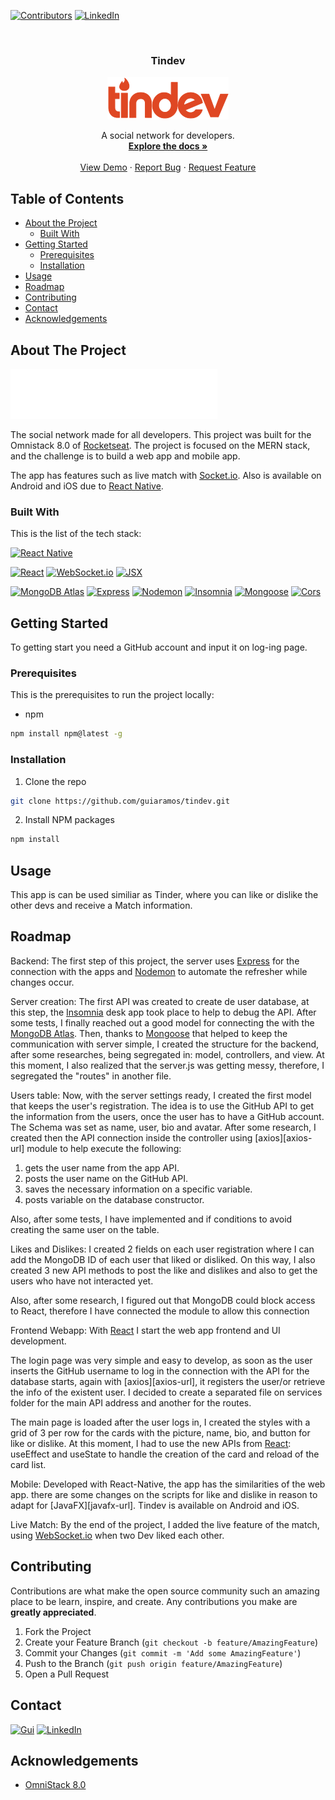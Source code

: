 <!-- PROJECT SHIELDS -->

[![Contributors][contributors-shield]]()
[![LinkedIn][linkedin-shield]][linkedin-url]

<!-- PROJECT LOGO -->
<br />
<div style="text-align:center">
<p>

  <h3 align="center">Tindev</h3>
  <img src="frontend/src/assets/logo-tindev.svg" alt="Tindev">
  <p align="center">
    A social network for developers.
    <br />
    <a href="https://github.com/guiaramos/tindev"><strong>Explore the docs »</strong></a>
    <br />
    <br />
    <a href="https://github.com/guiaramos/tindev">View Demo</a>
    ·
    <a href="https://github.com/guiaramos/tindev/issues">Report Bug</a>
    ·
    <a href="https://github.com/guiaramos/tindev/issues">Request Feature</a>
  </p>
</p>
</div>

<!-- TABLE OF CONTENTS -->

## Table of Contents

- [About the Project](#about-the-project)
  - [Built With](#built-with)
- [Getting Started](#getting-started)
  - [Prerequisites](#prerequisites)
  - [Installation](#installation)
- [Usage](#usage)
- [Roadmap](#roadmap)
- [Contributing](#contributing)
- [Contact](#contact)
- [Acknowledgements](#acknowledgements)

<!-- ABOUT THE PROJECT -->

## About The Project

[![Product Name Screen Shot][product-screenshot]](https://example.com)

The social network made for all developers. This project was built for the Omnistack 8.0 of [Rocketseat](https://rocketseat.com.br/). The project is focused on the MERN stack, and the challenge is to build a web app and mobile app.

The app has features such as live match with [Socket.io][websocket-url]. Also is available on Android and iOS due to [React Native][reactnative-url].

### Built With

This is the list of the tech stack:

[![React Native][reactnative-shield]][reactnative-url]

[![React][react-shield]][react-url]
[![WebSocket.io][websocket-shield]][websocket-url]
[![JSX][jsx-shield]][jsx-url]

[![MongoDB Atlas][mongodb-shield]][mongodb-url]
[![Express][express-shield]][express-url]
[![Nodemon][nodemon-shield]][nodemon-url]
[![Insomnia][insomnia-shield]][insomnia-url]
[![Mongoose][mongoose-shield]][mongoose-url]
[![Cors][cors-shield]][cors-url]

<!-- GETTING STARTED -->

## Getting Started

To getting start you need a GitHub account and input it on log-ing page.

### Prerequisites

This is the prerequisites to run the project locally:

- npm

```sh
npm install npm@latest -g
```

### Installation

1. Clone the repo

```sh
git clone https://github.com/guiaramos/tindev.git
```

2. Install NPM packages

```sh
npm install
```

<!-- USAGE EXAMPLES -->

## Usage

This app is can be used similiar as Tinder, where you can like or dislike the other devs and receive a Match information.

<!-- ROADMAP -->

## Roadmap

Backend:
The first step of this project, the server uses [Express][express-url] for the connection with the apps and [Nodemon][nodemon-url] to automate the refresher while changes occur.

Server creation:
The first API was created to create de user database, at this step, the [Insomnia][insomnia-url] desk app took place to help to debug the API. After some tests, I finally reached out a good model for connecting the with the [MongoDB Atlas][mongodb-url]. Then, thanks to [Mongoose][mongoose-url] that helped to keep the communication with server simple, I created the structure for the backend, after some researches, being segregated in: model, controllers, and view. At this moment, I also realized that the server.js was getting messy, therefore, I segregated the "routes" in another file.

Users table:
Now, with the server settings ready, I created the first model that keeps the user's registration. The idea is to use the GitHub API to get the information from the users, once the user has to have a GitHub account. The Schema was set as name, user, bio and avatar.
After some research, I created then the API connection inside the controller using [axios][axios-url] module to help execute the following:

1. gets the user name from the app API.
2. posts the user name on the GitHub API.
3. saves the necessary information on a specific variable.
4. posts variable on the database constructor.

Also, after some tests, I have implemented and if conditions to avoid creating the same user on the table.

Likes and Dislikes:
I created 2 fields on each user registration where I can add the MongoDB ID of each user that liked or disliked. On this way, I also created 3 new API methods to post the like and dislikes and also to get the users who have not interacted yet.

Also, after some research, I figured out that MongoDB could block access to React, therefore I have connected the module to allow this connection

Frontend
Webapp:
With [React][react-url] I start the web app frontend and UI development.

The login page was very simple and easy to develop, as soon as the user inserts the GitHub username to log in the connection with the API for the database starts, again with [axios][axios-url], it registers the user/or retrieve the info of the existent user. I decided to create a separated file on services folder for the main API address and another for the routes.

The main page is loaded after the user logs in, I created the styles with a grid of 3 per row for the cards with the picture, name, bio, and button for like or dislike.
At this moment, I had to use the new APIs from [React][react-url]: useEffect and useState to handle the creation of the card and reload of the card list.

Mobile:
Developed with React-Native, the app has the similarities of the web app. there are some changes on the scripts for like and dislike in reason to adapt for [JavaFX][javafx-url]. Tindev is available on Android and iOS.

Live Match:
By the end of the project, I added the live feature of the match, using [WebSocket.io][websocket-url] when two Dev liked each other.

<!-- CONTRIBUTING -->

## Contributing

Contributions are what make the open source community such an amazing place to be learn, inspire, and create. Any contributions you make are **greatly appreciated**.

1. Fork the Project
2. Create your Feature Branch (`git checkout -b feature/AmazingFeature`)
3. Commit your Changes (`git commit -m 'Add some AmazingFeature'`)
4. Push to the Branch (`git push origin feature/AmazingFeature`)
5. Open a Pull Request

<!-- CONTACT -->

## Contact

[![Gui][gui-shield]][gui-url]
[![LinkedIn][linkedin-shield]][linkedin-url]

<!-- ACKNOWLEDGEMENTS -->

## Acknowledgements

- [OmniStack 8.0](https://rocketseat.com.br/week-8/inscricao)

<!-- MARKDOWN LINKS & IMAGES -->
<!-- https://www.markdownguide.org/basic-syntax/#reference-style-links -->

[mongodb-shield]: https://img.shields.io/badge/MongoDB-database-red.svg?logo=MongoDB
[mongodb-url]: https://www.mongodb.com/what-is-mongodb
[express-shield]: https://img.shields.io/badge/Express-framework-red.svg?logo=JavaScript
[express-url]: https://expressjs.com/
[nodemon-shield]: https://img.shields.io/badge/Nodemon-auto--reload-red.svg?logo=Nodemon
[nodemon-url]: https://nodemon.io/
[insomnia-shield]: https://img.shields.io/badge/Insomnia-API--debug-red.svg?logo=Apple
[insomnia-url]: https://insomnia.rest/
[mongoose-shield]: https://img.shields.io/badge/Mongoose-Object--Modeling-red.svg?logo=MongoDB
[mongoose-url]: https://mongoosejs.com/
[react-shield]: https://img.shields.io/badge/React.js-front--end-blue.svg?logo=React
[react-url]: https://reactjs.org/
[cors-shield]: https://img.shields.io/badge/CORS-auto--reload-red.svg?logo=Node.js
[cors-url]: https://www.npmjs.com/package/cors
[jsx-shield]: https://img.shields.io/badge/JSX-front--end-blue.svg?logo=React
[jsx-url]: https://reactjs.org/docs/introducing-jsx.html
[websocket-shield]: https://img.shields.io/badge/Socket.io-front--end-blue.svg?logo=JavaScript
[websocket-url]: https://socket.io/
[reactnative-shield]: https://img.shields.io/badge/React--Native-mobile-purple.svg?logo=React
[reactnative-url]: https://facebook.github.io/react-native/
[license-shield]: https://img.shields.io/github/license/guiaramos/Best-README-Template.svg?style=flat-square
[requests-shield]: https://img.shields.io/badge/Requests-python_framework-red.svg?logo=Python
[beautifulsoup-shield]: https://img.shields.io/badge/Beautiful_Soup-python_framework-red.svg?logo=Python
[bokeh-shield]: https://img.shields.io/badge/Bokeh-python_framework-red.svg?logo=Python
[math-shield]: https://img.shields.io/badge/Math-python_framework-red.svg?logo=Python
[jupyter-shield]: https://img.shields.io/badge/Jupyter_Notebook-code%20editor-lightgrey.svg?logo=jupyter
[requests-url]: https://2.python-requests.org/en/master/
[beautifulsoup-url]: https://www.crummy.com/software/BeautifulSoup/bs4/doc/
[bokeh-url]: https://bokeh.pydata.org/en/latest/
[math-url]: https://docs.python.org/3/library/math.html
[jupyter-url]: https://jupyter.org/
[bootstrap4-shield]: https://img.shields.io/badge/Bootstrap%204-front--end%20framework-blue.svg?logo=Bootstrap
[css-shield]: https://img.shields.io/badge/CSS3-front--end-blue.svg?logo=CSS3
[pyenv-shield]: https://img.shields.io/badge/Python_Virtual_Envoriment-database-red.svg?logo=Python
[heruko-shield]: https://img.shields.io/badge/Heroku-server-success.svg?logo=Heroku
[git-shield]: https://img.shields.io/badge/Git-version_control-success.svg?logo=Git
[build-shield]: https://img.shields.io/badge/build-passing-brightgreen.svg?style=flat-square
[contributors-shield]: https://img.shields.io/badge/contributors-1-orange.svg?style=flat-square
[license-shield]: https://img.shields.io/badge/license-MIT-blue.svg?style=flat-square
[linkedin-shield]: https://img.shields.io/badge/-LinkedIn-black.svg?style=flat-square&logo=linkedin&colorB=555
[vscode-shield]: https://img.shields.io/badge/Visual%20Studio%20Code-code%20editor-lightgrey.svg?logo=visual-studio-code
[python-shield]: https://img.shields.io/badge/Python-back--end-red.svg?logo=Python
[hosts-shield]: https://img.shields.io/badge/-Hosts-lightgrey.svg?logo=internet-explorer
[gui-shield]: https://img.shields.io/badge/Guilherme%20Ramos-e--Mail-lightgrey.svg
[html-shield]: https://img.shields.io/badge/HTML5-front--end-blue.svg?logo=HTML5
[txt-shield]: https://img.shields.io/badge/-TXT-lightgrey.svg?logo=sublime-text
[flask-shield]: https://img.shields.io/badge/Flask-python_framework-red.svg?logo=Python
[tkinter-shield]: https://img.shields.io/badge/tKinter-python_framework-red.svg?logo=Python
[pyinstaller-shield]: https://img.shields.io/badge/PyInstaller-python_framework-red.svg?logo=Python
[datetime-shield]: https://img.shields.io/badge/Datetime-python_framework-red.svg?logo=Python
[dreamweaver-shield]: https://img.shields.io/badge/Dreamweaver-code_editor-lightgrey.svg?logo=Adobe-Dreamweaver
[js-shield]: https://img.shields.io/badge/JavaScript-front--end-blue.svg?logo=JavaScript
[php-shield]: https://img.shields.io/badge/PHP-front--end_preprocessor-blue.svg?logo=PHP
[cv2-shield]: https://img.shields.io/badge/OpenCV2-python_framework-red.svg?logo=Python
[time-shield]: https://img.shields.io/badge/Time-python_framework-red.svg?logo=Python
[pandas-shield]: https://img.shields.io/badge/Pandas-python_framework-red.svg?logo=Python
[bootstrap4-url]: https://getbootstrap.com/
[css-url]: http://www.css3.info/
[pyenv-url]: https://docs.python.org/3/tutorial/venv.html
[heruko-url]: https://heroku.com/
[git-url]: https://git-scm.com/
[linkedin-url]: https://www.linkedin.com/in/guilhermearamos/
[vscode-url]: https://code.visualstudio.com/docs
[python-url]: https://docs.python.org/3/
[hosts-url]: https://www.howtogeek.com/howto/27350/beginner-geek-how-to-edit-your-hosts-file/
[gui-url]: gui_aramos@outlook.com
[html-url]: https://www.w3schools.com/html/html5_intro.asp
[txt-url]: https://en.wikipedia.org/wiki/Comma-separated_values
[flask-url]: http://flask.pocoo.org/
[tkinter-url]: https://docs.python.org/3/library/tkinter.html
[pyinstaller-url]: https://www.pyinstaller.org/
[datetime-url]: https://docs.python.org/3/library/datetime.html
[dreamweaver-url]: https://www.adobe.com/products/dreamweaver.html
[js-url]: https://developer.mozilla.org/en-US/docs/Web/JavaScript
[php-url]: https://php.net/
[cv2-url]: https://pypi.org/project/opencv-python/
[time-url]: https://docs.python.org/3/library/time.html
[pandas-url]: https://pandas.pydata.org/
[license-url]: https://github.com/guiaramos/Best-README-Template/blob/master/LICENSE.txt
[product-screenshot]: frontend/src/assets/itsamatch.png
[logo-screenshot]: frontend/src/assets/logo-tindev.svg
